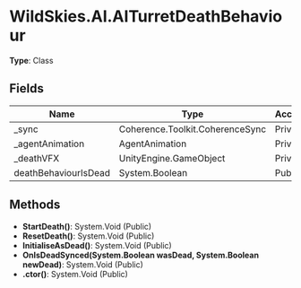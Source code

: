 ﻿# WildSkies.AI.AITurretDeathBehaviour

**Type**: Class

## Fields

| Name | Type | Access |
|------|------|--------|
| _sync | Coherence.Toolkit.CoherenceSync | Private |
| _agentAnimation | AgentAnimation | Private |
| _deathVFX | UnityEngine.GameObject | Private |
| deathBehaviourIsDead | System.Boolean | Public |

## Methods

- **StartDeath()**: System.Void (Public)
- **ResetDeath()**: System.Void (Public)
- **InitialiseAsDead()**: System.Void (Public)
- **OnIsDeadSynced(System.Boolean wasDead, System.Boolean newDead)**: System.Void (Public)
- **.ctor()**: System.Void (Public)

